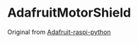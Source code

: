 # AdafruitMotorShield

Original from [Adafruit-raspi-python](https://github.com/CaptainStouf/Adafruit-raspi-python)